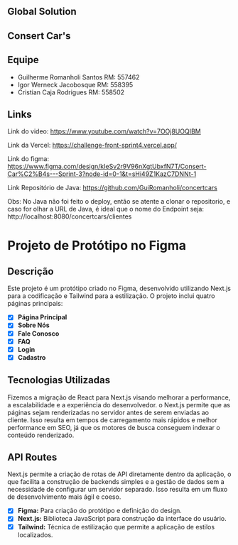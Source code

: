 ## Global Solution

## Consert Car's

## Equipe

- Guilherme Romanholi Santos RM: 557462
- Igor Werneck Jacobosque RM: 558395
- Cristian Caja Rodrigues RM: 558502

## Links

Link do video: https://www.youtube.com/watch?v=7OOj8UOQIBM

Link da Vercel: https://challenge-front-sprint4.vercel.app/

Link do figma: https://www.figma.com/design/kIeSv2r9V96nXgtUbxfN7T/Consert-Car%C2%B4s---Sprint-3?node-id=0-1&t=sHi49Z1KazC7DNNt-1

Link Repositório de Java: https://github.com/GuiRomanholi/concertcars

Obs: No Java não foi feito o deploy, então se atente a clonar o repositorio, e caso for olhar a URL de Java, é ideal que o nome do Endpoint seja:
http://localhost:8080/concertcars/clientes

# Projeto de Protótipo no Figma

## Descrição

Este projeto é um protótipo criado no Figma, desenvolvido utilizando Next.js para a codificação e Tailwind para a estilização. O projeto inclui quatro páginas principais:

- [x]  **Página Principal**
- [x] **Sobre Nós**
- [x]  **Fale Conosco**
- [x] **FAQ**
- [x] **Login**
- [x] **Cadastro**

## Tecnologias Utilizadas

Fizemos a migração de React para Next.js visando melhorar a performance, 
a escalabilidade e a experiência do desenvolvedor. o Next.js permite que 
as páginas sejam renderizadas no servidor antes de serem enviadas ao cliente. 
Isso resulta em tempos de carregamento mais rápidos e melhor performance em 
SEO, já que os motores de busca conseguem indexar o conteúdo renderizado.


## API Routes
Next.js permite a criação de rotas de API diretamente dentro da aplicação, o 
que facilita a construção de backends simples e a gestão de dados sem a necessidade 
de configurar um servidor separado. Isso resulta em um fluxo de desenvolvimento mais ágil e coeso.

- [x] **Figma:** Para criação do protótipo e definição do design.
- [x] **Next.js:** Biblioteca JavaScript para construção da interface do usuário.
- [x] **Tailwind:** Técnica de estilização que permite a aplicação de estilos localizados.